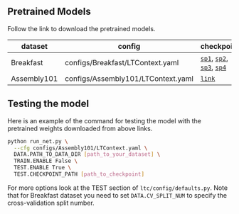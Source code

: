 ## Pretrained Models
Follow the link to download the pretrained models.

| dataset     | config                             | checkpoint                                                                                                                                                                                                                                                                                                                                                                                       | F1@50 | Acc  | 
|-------------|------------------------------------|--------------------------------------------------------------------------------------------------------------------------------------------------------------------------------------------------------------------------------------------------------------------------------------------------------------------------------------------------------------------------------------------------|-------|------|
| Breakfast   | configs/Breakfast/LTContext.yaml   | [`sp1`](https://bit.ly/42KpExR), [`sp2`](https://bit.ly/3wwc7xC), [`sp3`](https://bit.ly/49CVyhQ), [`sp4`](https://bit.ly/3uGLHbY) | 61.9  | 74.6 |
| Assembly101 | configs/Assembly101/LTContext.yaml | [`link`](https://www.dropbox.com/scl/fi/epsabc9yfivkyiy5vwfc5/assembly101_ltc_ckpt.pth?rlkey=phzw65rl3rbns33ue5fk1253y&dl=0)                                                                                                                                                                                                                                                                     | 23.2  | 41.6 |


## Testing the model

Here is an example of the command for testing the model with the pretrained weights downloaded from above links. 
```bash
python run_net.py \
  --cfg configs/Assembly101/LTContext.yaml \
  DATA.PATH_TO_DATA_DIR [path_to_your_dataset] \
  TRAIN.ENABLE False \
  TEST.ENABLE True \
  TEST.CHECKPOINT_PATH [path_to_checkpoint]
```
For more options look at the TEST section of `ltc/config/defaults.py`.
Note that for Breakfast dataset you need to set `DATA.CV_SPLIT_NUM` to specify the cross-validation split number. 